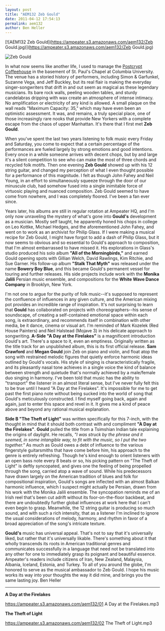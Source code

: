 ```yaml
---
layout: post
title: "AEM132 Zeb Gould"
date: 2011-04-12 17:54:13
permalink: aem132
author: Ben Heller
---
```

[![AEM132 Zeb Gould](https://ampeater.s3.amazonaws.com/aem132/Zeb Gould.jpg)](https://ampeater.s3.amazonaws.com/aem132/Zeb Gould.jpg)

![](http://ampeatermusic.com/wp-content/uploads/2011/04/Zeb-Gould.jpg "Zeb Gould")

<!-- more -->

In what now seems like another life, I used to manage the [Postcrypt Coffeehouse](http://www.postcrypt.org/) in the basement of St. Paul's Chapel at Columbia University. The venue has a storied history of performers, including Simon & Garfunkel, Suzanne Vega, and Jeff Buckley, but its real flair is making the everyday singer-songwriters that drift in and out seem as magical as these legendary musicians. Its bare rock walls, peeling wooden tables, and sturdy candelabras dripping with wax create an atmosphere of intense intimacy. No amplification or electricity of any kind is allowed. A small plaque on the wall reads "Maximum Capacity: 35," which may have even been an optimistic assessment. It was, and remains, a truly special place, one of those increasingly rare nooks that provide New Yorkers with a complete escape from the chaos of upper Manhattan. It's there that I first met **Zeb Gould**.

When you've spent the last two years listening to folk music every Friday and Saturday, you come to expect that a certain percentage of the performances are fueled largely by strong emotions and good intentions. Every once in a while someone arrives with decent chops, but by and large it's a silent competition to see who can make the most of three chords and recycled folk motifs. Then one evening **Zeb Gould** showed up with his 12 string guitar, and changed my perception of what I even thought possible for a performance of this magnitude. I felt as though John Fahey and Neil Young, in an effort to simultaneously squeeze through the door of our minuscule club, had somehow fused into a single inimitable force of virtuosic playing and nuanced composition. Zeb Gould seemed to have come from nowhere, and I was completely floored. I've been a fan ever since.

Years later, his albums are still in regular rotation at Ampeater HQ, and I'm only now unraveling the mystery of what's gone into **Gould's** development as a musician. Mostly self taught, he apparently honed his chops in college on Leo Kottke, Michael Hedges, and the aforementioned John Fahey, and went on to work as an archivist for Philip Glass. If I were making a musical recipe for Zeb Gould, I might have forgot to add a dash of Philip Glass, but it now seems to obvious and so essential to Gould's approach to composition, that I'm almost embarrassed to have missed it. His explorations in Glass's studio produced his solo album **"All of the Morningbirds,"** and earned Gould opening spots with Gillian Welch, David Rawlings, Kim Ritchie, and Sue Garner. His follow-up album **"Stalk That Myth"** was released under the name **Bowery Boy Blue**, and this became Gould's permanent vessel for touring and further releases. His side projects include work with the **Monika Jalili** Persian music ensemble, and compositions for the **White Wave Dance Company** in Brooklyn, New York.

I'm not one to argue for the purity of folk music--it's supposed to represent the confluence of influences in any given culture, and the American mixing pot provides an incredible range of inspiration. It's not surprising to learn that **Gould** has collaborated on projects with choreographers--his sense of soundscape, of creating a self-contained emotional space within each song, is extraordinary, and recommends itself in combination with other media, be it dance, cinema or visual art. I'm reminded of Mark Kozelek (Red House Painters) and Neil Halstead (Mojave 3) in his delicate approach to songwriting. **A-Side "A Day at the Firelakes"** is a magnificent introduction Gould's art. There's a space to it, even an emptiness. Originally written as the title track for an unpublished album, this is its first official release. **Sam Crawford** and **Megan Gould** join Zeb on piano and violin, and float atop the song with restrained melodic figures that quietly enforce harmonic ideas outlined by Gould's vocals. His style of singing is characteristically fragile, and its pleasantly nasal tone achieves in a single voice the kind of balance between strength and quietude that's normally achieved by a male/female duo singing in harmony. I've been told that music has the ability to "transport" the listener in an almost literal sense, but I've never fully felt this to be true until I heard "A Day at the Firelakes". It's impossible for me to get past the first piano note without being sucked into the world of song that Gould's meticulously constructed. I find myself going back, again and again, just to enter this space and revel in it. It gives me a kind of peace above and beyond any rational musical explanation.

**Side B "The Theft of Light"** was written specifically for this 7-inch, with the thought in mind that it should both contrast with and compliment **"A Day at the Firelakes"**. **Gould** pulled the title from a Tsimshian Indian tale explaining the origins of daylight. He recalls, _"I was struck by the phrase and it seemed, in some intangible way, to fit with the music, so I put the two together."_ As much as Gould owes a debt of influence to the various fingerstyle guitarsmiths that have come before him, his approach to the genre is entirely refreshing. Though he's kind enough to orient listeners with an open bass note every 8 beats or so, his picking pattern on "The Theft of Light" is deftly syncopated, and gives one the feeling of being propelled through the song, carried atop a wave of sound. While his predecessors have drawn largely on the American tradition of blues and folk for compositional inspiration, Gould's songs are inflected with an almost Balkan harmonic influence, which I suspect might actually be Persian, drawn from his work with the Monika Jalili ensemble. The syncopation reminds me of an Irish reel that's been cut adrift without its foor-on-the-floor backbeat, and there are undoubtedly further global influences at work here that I can't even begin to grasp. Meanwhile, the 12 string guitar is producing so much sound, and with such a rich intensity, that as a listener I'm inclined to ignore the usual considerations of melody, harmony, and rhythm in favor of a broad appreciation of the song's intricate texture.

**Gould's** music has universal appeal. That's not to say that it's universally liked, but rather that it's universally likable. There's something about it that wholly transcends its roots in American traditional genres and communicates successfully in a language that need not be translated into any other for one to immediately grasp its poignant and beautiful essence. Ampeater's readers include citizens of Iran, New Zealand, Malaysia, Albania, Iceland, Estonia, and Turkey. To all of you around the globe, I'm honored to serve as the musical ambassador to Zeb Gould. I hope his music works its way into your thoughts the way it did mine, and brings you the same lasting joy. Ben Heller

---

**A Day at the Firelakes**

https://ampeater.s3.amazonaws.com/aem132/01 A Day at the Firelakes.mp3

**The Theft of Light**

https://ampeater.s3.amazonaws.com/aem132/02 The Theft of Light.mp3

